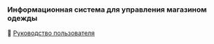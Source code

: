 <h3> Информационная система для управления магазином одежды </h3>

🔧 [Руководство пользователя]([https://github.com/shayazg](https://app.gitbook.com/o/L5AMAVrpOhILOfTeC6PC/s/xO4WEMxlzgTN0jJN8iBY/dlya-kladovshikov/dobavlenie-tovarov)https://app.gitbook.com/o/L5AMAVrpOhILOfTeC6PC/s/xO4WEMxlzgTN0jJN8iBY/dlya-kladovshikov/dobavlenie-tovarov)
